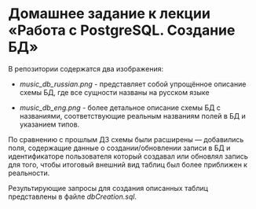 # Домашнее задание к лекции «Работа с PostgreSQL. Создание БД»

В репозитории содержатся два изображения:
* _music_db_russian.png_ - представляет собой упрощённое описание схемы БД,
где все сущности названы на русском языке

* _music_db_eng.png_ - более детальное описание схемы БД с названиями,
соответствующие реальным названиям полей в БД и указанием типов.
  
По сравнению с прошлым ДЗ схемы были расширены — добавились поля,
содержащие данные о создании/обновлении записи в БД и идентификаторе
пользователя который создавал или обновлял запись для того, чтобы
итоговый внешний вид таблиц был более приближен к реальности.
  
Результирующие запросы для создания описанных таблиц представлены в файле
_dbCreation.sql_.